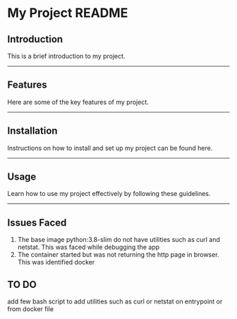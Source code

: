 # My Project README

## Introduction

This is a brief introduction to my project.

---

## Features

Here are some of the key features of my project.

---

## Installation

Instructions on how to install and set up my project can be found here.

---

## Usage

Learn how to use my project effectively by following these guidelines.

---

## Issues Faced
1. The base image python:3.8-slim do not have utilities such as  curl and netstat. This was faced while debugging the app
2. The container started but was not returning the http page in browser. This was identified docker

## TO DO 
add few bash script to add utilities such as curl or netstat on entrypoint or from docker file


